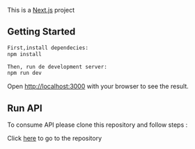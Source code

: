 This is a [Next.js](https://nextjs.org/) project 

## Getting Started



```bash
First,install dependecies:
npm install

Then, run de development server:
npm run dev
```
Open [http://localhost:3000](http://localhost:3000) with your browser to see the result.

## Run API
 
  To consume API please clone this repository and follow steps : 
  
   Click [here](https://github.com/mircogrosch/challenge-itr-backend) to go to the repository

